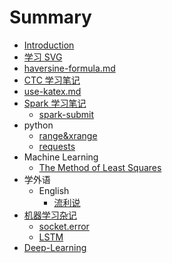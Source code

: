 # Summary

* [Introduction](README.md)
* [学习 SVG](posts/svg/svg.md)
* [haversine-formula.md](posts/haversine/haversine-formula.md)
* [CTC 学习笔记](posts/ctc/learning-ctc.md)
* [use-katex.md](posts/latex/mathematical-formula.md)
* [Spark 学习笔记](posts/spark/learning-spark.md)
  * [spark-submit](posts/spark/spark-submit.md)
* python
  * [range&xrange](posts/python/range-xrange.md)
  * [requests](/posts/python/requests.md#requests)
* Machine Learning
  * [The Method of Least Squares](posts/least-square/learning-least-square.md)
* 学外语
  * English
    * [流利说](posts/English/liulishuo.md)
* [机器学习杂记](ji-qi-xue-xi-za-ji.md)
  * [socket.error](posts/torch/shared-memory.md)
  * [LSTM](posts/torch/lstm.md)
* [Deep-Learning](posts/reading/deep-learning/deep-learning.md)

